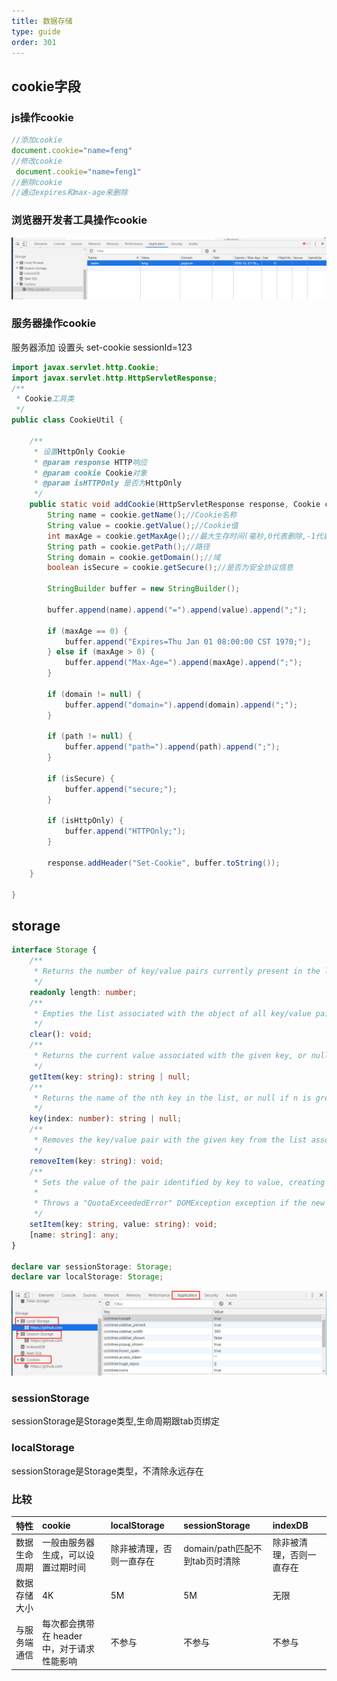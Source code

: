 ```yaml
---
title: 数据存储
type: guide
order: 301
---
```


## cookie字段


### js操作cookie
```js
//添加cookie
document.cookie="name=feng"
//修改cookie
 document.cookie="name=feng1"
//删除cookie
//通过expires和max-age来删除
```
### 浏览器开发者工具操作cookie
![浏览器开发者工具操作cookie](../images/broswer/浏览器操作cookie.png)

### 服务器操作cookie
服务器添加 设置头 set-cookie sessionId=123
```java
import javax.servlet.http.Cookie;
import javax.servlet.http.HttpServletResponse;
/**
 * Cookie工具类
 */
public class CookieUtil {

    /**
     * 设置HttpOnly Cookie
     * @param response HTTP响应
     * @param cookie Cookie对象
     * @param isHTTPOnly 是否为HttpOnly
     */
    public static void addCookie(HttpServletResponse response, Cookie cookie, boolean isHttpOnly) {
        String name = cookie.getName();//Cookie名称
        String value = cookie.getValue();//Cookie值
        int maxAge = cookie.getMaxAge();//最大生存时间(毫秒,0代表删除,-1代表与浏览器会话一致)
        String path = cookie.getPath();//路径
        String domain = cookie.getDomain();//域
        boolean isSecure = cookie.getSecure();//是否为安全协议信息

        StringBuilder buffer = new StringBuilder();

        buffer.append(name).append("=").append(value).append(";");

        if (maxAge == 0) {
            buffer.append("Expires=Thu Jan 01 08:00:00 CST 1970;");
        } else if (maxAge > 0) {
            buffer.append("Max-Age=").append(maxAge).append(";");
        }

        if (domain != null) {
            buffer.append("domain=").append(domain).append(";");
        }

        if (path != null) {
            buffer.append("path=").append(path).append(";");
        }

        if (isSecure) {
            buffer.append("secure;");
        }

        if (isHttpOnly) {
            buffer.append("HTTPOnly;");
        }

        response.addHeader("Set-Cookie", buffer.toString());
    }

}

```

## storage
```typescript
interface Storage {
    /**
     * Returns the number of key/value pairs currently present in the list associated with the object.
     */
    readonly length: number;
    /**
     * Empties the list associated with the object of all key/value pairs, if there are any.
     */
    clear(): void;
    /**
     * Returns the current value associated with the given key, or null if the given key does not exist in the list associated with the object.
     */
    getItem(key: string): string | null;
    /**
     * Returns the name of the nth key in the list, or null if n is greater than or equal to the number of key/value pairs in the object.
     */
    key(index: number): string | null;
    /**
     * Removes the key/value pair with the given key from the list associated with the object, if a key/value pair with the given key exists.
     */
    removeItem(key: string): void;
    /**
     * Sets the value of the pair identified by key to value, creating a new key/value pair if none existed for key previously.
     *
     * Throws a "QuotaExceededError" DOMException exception if the new value couldn't be set. (Setting could fail if, e.g., the user has disabled storage for the site, or if the quota has been exceeded.)
     */
    setItem(key: string, value: string): void;
    [name: string]: any;
}

declare var sessionStorage: Storage;
declare var localStorage: Storage;
```

![数据存储](../images/other/数据存储.png)

### sessionStorage
sessionStorage是Storage类型,生命周期跟tab页绑定


### localStorage
sessionStorage是Storage类型，不清除永远存在
### 比较

| 特性            | cookie| localStorage  | sessionStorage  |indexDB|
| :-------------- | :--------------- | :------------ | :------------ |:------------ |
| 数据生命周期   | 一般由服务器生成，可以设置过期时间  |除非被清理，否则一直存在 |domain/path匹配不到tab页时清除 |除非被清理，否则一直存在|
| 数据存储大小   | 4K  |5M |5M |无限|
| 与服务端通信   | 每次都会携带在 header 中，对于请求性能影响  |不参与 |不参与 |不参与|
